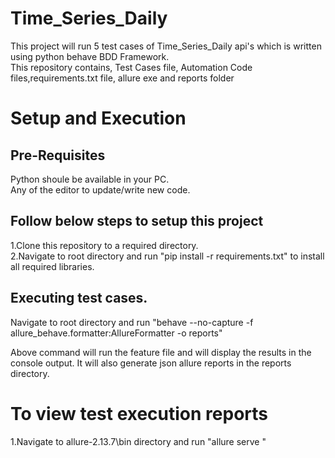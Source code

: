 # Time_Series_Daily

This project will run 5 test cases of Time_Series_Daily api's which is written using python behave BDD Framework.  
This repository contains, Test Cases file, Automation Code files,requirements.txt file, allure exe and reports folder

# Setup and Execution

## Pre-Requisites

Python shoule be available in your PC.  
Any of the editor to update/write new code.

## Follow below steps to setup this project
1.Clone this repository to a required directory.  
2.Navigate to root directory and run "pip install -r requirements.txt" to install all required libraries.

## Executing test cases.

Navigate to root directory and run "behave --no-capture -f allure_behave.formatter:AllureFormatter -o reports"

Above command will run the feature file and will display the results in the console output. It will also generate json allure reports in the reports directory.

# To view test execution reports
1.Navigate to allure-2.13.7\bin directory and run "allure serve <path to reports directory>"

